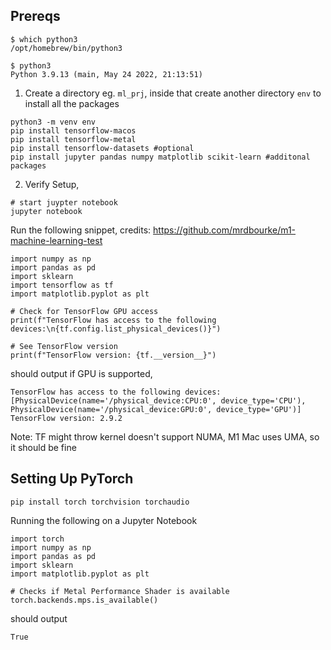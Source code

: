 Prereqs
-------

```
$ which python3
/opt/homebrew/bin/python3
```

```
$ python3
Python 3.9.13 (main, May 24 2022, 21:13:51)
```

1. Create a directory eg. `ml_prj`, inside that create another directory `env` to install all the packages

```
python3 -m venv env
pip install tensorflow-macos
pip install tensorflow-metal
pip install tensorflow-datasets #optional
pip install jupyter pandas numpy matplotlib scikit-learn #additonal packages
```

2. Verify Setup,
```
# start juypter notebook
jupyter notebook
```
Run the following snippet, credits: https://github.com/mrdbourke/m1-machine-learning-test

```
import numpy as np
import pandas as pd
import sklearn
import tensorflow as tf
import matplotlib.pyplot as plt

# Check for TensorFlow GPU access
print(f"TensorFlow has access to the following devices:\n{tf.config.list_physical_devices()}")

# See TensorFlow version
print(f"TensorFlow version: {tf.__version__}")
```

should output if GPU is supported,
```
TensorFlow has access to the following devices:
[PhysicalDevice(name='/physical_device:CPU:0', device_type='CPU'), 
PhysicalDevice(name='/physical_device:GPU:0', device_type='GPU')]
TensorFlow version: 2.9.2
```

Note: TF might throw kernel doesn't support NUMA, M1 Mac uses UMA, so it should be fine

Setting Up PyTorch
------------------
```
pip install torch torchvision torchaudio
```

Running the following on a Jupyter Notebook
```
import torch
import numpy as np
import pandas as pd
import sklearn
import matplotlib.pyplot as plt

# Checks if Metal Performance Shader is available
torch.backends.mps.is_available()
```
should output
```
True
```